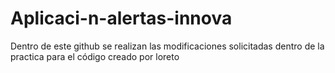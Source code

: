 # Aplicaci-n-alertas-innova
Dentro de este github se realizan las modificaciones solicitadas dentro de la practica para el código creado por loreto
